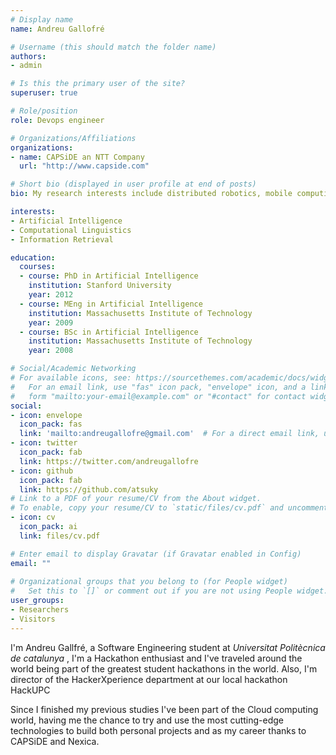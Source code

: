 ```yaml
---
# Display name
name: Andreu Gallofré

# Username (this should match the folder name)
authors:
- admin

# Is this the primary user of the site?
superuser: true

# Role/position
role: Devops engineer

# Organizations/Affiliations
organizations:
- name: CAPSiDE an NTT Company
  url: "http://www.capside.com"

# Short bio (displayed in user profile at end of posts)
bio: My research interests include distributed robotics, mobile computing and programmable matter.

interests:
- Artificial Intelligence
- Computational Linguistics
- Information Retrieval

education:
  courses:
  - course: PhD in Artificial Intelligence
    institution: Stanford University
    year: 2012
  - course: MEng in Artificial Intelligence
    institution: Massachusetts Institute of Technology
    year: 2009
  - course: BSc in Artificial Intelligence
    institution: Massachusetts Institute of Technology
    year: 2008

# Social/Academic Networking
# For available icons, see: https://sourcethemes.com/academic/docs/widgets/#icons
#   For an email link, use "fas" icon pack, "envelope" icon, and a link in the
#   form "mailto:your-email@example.com" or "#contact" for contact widget.
social:
- icon: envelope
  icon_pack: fas
  link: 'mailto:andreugallofre@gmail.com'  # For a direct email link, use "mailto:test@example.org".
- icon: twitter
  icon_pack: fab
  link: https://twitter.com/andreugallofre
- icon: github
  icon_pack: fab
  link: https://github.com/atsuky
# Link to a PDF of your resume/CV from the About widget.
# To enable, copy your resume/CV to `static/files/cv.pdf` and uncomment the lines below.  
- icon: cv
  icon_pack: ai
  link: files/cv.pdf

# Enter email to display Gravatar (if Gravatar enabled in Config)
email: ""
  
# Organizational groups that you belong to (for People widget)
#   Set this to `[]` or comment out if you are not using People widget.  
user_groups:
- Researchers
- Visitors
---
```


I'm Andreu Gallfré, a Software Engineering student at _Universitat Politècnica de catalunya_ , I'm a Hackathon enthusiast and I've traveled around the world being part of the greatest student hackathons in the world. Also, I'm director of the HackerXperience department at our local hackathon HackUPC

Since I finished my previous studies I've been part of the Cloud computing world, having me the chance to try and use the most cutting-edge technologies to build both personal projects and as my career thanks to CAPSiDE and Nexica. 